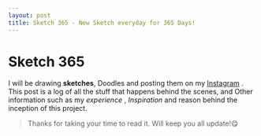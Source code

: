 ```yaml
---
layout: post
title: Sketch 365 - New Sketch everyday for 365 Days!
---
```


# Sketch 365

I will be drawing **sketches**, Doodles and posting them on my [Instagram](https://instagram.com/s4ay3nryp43d) . This post is a log of all the stuff that happens behind the scenes, and Other information such as my _experience_ , _Inspiration_ and reason behind the inception of this project.


> Thanks for taking your time to read it. Will keep you all update!😋